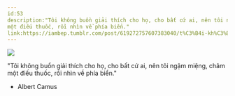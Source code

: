 ```yaml
---
id:53
description:"Tôi không buồn giải thích cho họ, cho bất cứ ai, nên tôi ngậm miệng, châm
một điếu thuốc, rồi nhìn về phía biển."
link:https://iambep.tumblr.com/post/619272757607383040/t%C3%B4i-kh%C3%B4ng-bu%E1%BB%93n-gi%E1%BA%A3i-th%C3%ADch-cho-h%E1%BB%8D-cho-b%E1%BA%A5t-c%E1%BB%A9-ai
---
```


![](https://64.media.tumblr.com/d872094e45ec5d0041fe93ce6b5a49a2/6d5e589244e71c6f-9b/s540x810/03ae52c7824b4b4667bc17a8b06b331745faf531.jpg)

"Tôi không buồn giải thích cho họ, cho bất cứ ai, nên tôi ngậm miệng, châm
một điếu thuốc, rồi nhìn về phía biển."

- Albert Camus